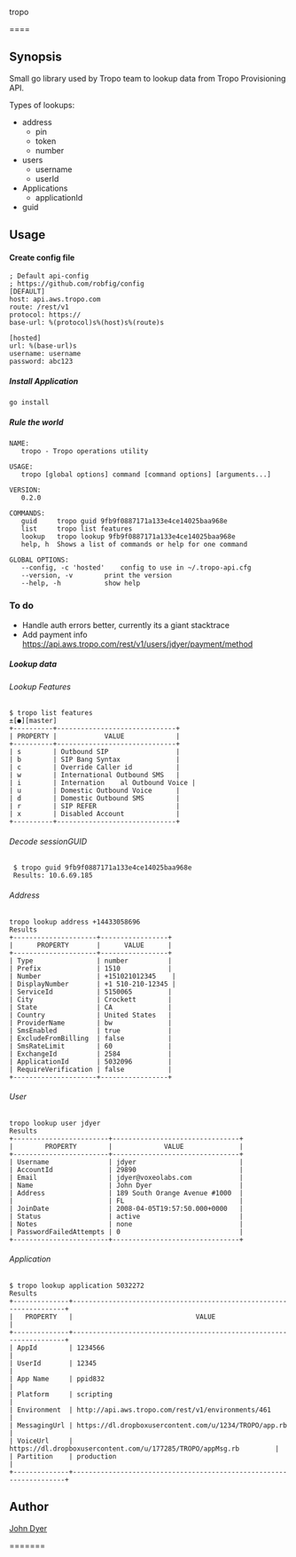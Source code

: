tropo

====

## Synopsis

Small go library used by Tropo team to lookup data from Tropo Provisioning API.

Types of lookups:

  * address
    * pin
    * token
    * number
  * users
    * username
    * userId
  * Applications
    * applicationId
  * guid

## Usage

#### Create config file

    ; Default api-config
    ; https://github.com/robfig/config
    [DEFAULT]
    host: api.aws.tropo.com
    route: /rest/v1
    protocol: https://
    base-url: %(protocol)s%(host)s%(route)s

    [hosted]
    url: %(base-url)s
    username: username
    password: abc123

##### Install Application

    go install

##### Rule the world

    NAME:
       tropo - Tropo operations utility

    USAGE:
       tropo [global options] command [command options] [arguments...]

    VERSION:
       0.2.0

    COMMANDS:
       guid     tropo guid 9fb9f0887171a133e4ce14025baa968e
       list     tropo list features
       lookup   tropo lookup 9fb9f0887171a133e4ce14025baa968e
       help, h  Shows a list of commands or help for one command

    GLOBAL OPTIONS:
       --config, -c 'hosted'    config to use in ~/.tropo-api.cfg
       --version, -v        print the version
       --help, -h           show help


### To do

* Handle auth errors better, currently its a giant stacktrace
* Add payment info https://api.aws.tropo.com/rest/v1/users/jdyer/payment/method
##### Lookup data


###### Lookup Features

    $ tropo list features                                                                                                                                                                                                                             ±[●][master]
    +----------+------------------------------+
    | PROPERTY |            VALUE             |
    +----------+------------------------------+
    | s        | Outbound SIP                 |
    | b        | SIP Bang Syntax              |
    | c        | Override Caller id           |
    | w        | International Outbound SMS   |
    | i        | Internation    al Outbound Voice |
    | u        | Domestic Outbound Voice      |
    | d        | Domestic Outbound SMS        |
    | r        | SIP REFER                    |
    | x        | Disabled Account             |
    +----------+------------------------------+

###### Decode sessionGUID

     $ tropo guid 9fb9f0887171a133e4ce14025baa968e
     Results: 10.6.69.185

###### Address

    tropo lookup address +14433058696
    Results
    +---------------------+-----------------+
    |      PROPERTY       |      VALUE      |
    +---------------------+-----------------+
    | Type                | number          |
    | Prefix              | 1510            |
    | Number              | +151021012345    |
    | DisplayNumber       | +1 510-210-12345 |
    | ServiceId           | 5150065         |
    | City                | Crockett        |
    | State               | CA              |
    | Country             | United States   |
    | ProviderName        | bw              |
    | SmsEnabled          | true            |
    | ExcludeFromBilling  | false           |
    | SmsRateLimit        | 60              |
    | ExchangeId          | 2584            |
    | ApplicationId       | 5032096         |
    | RequireVerification | false           |
    +---------------------+-----------------+

###### User

    tropo lookup user jdyer
    Results
    +------------------------+--------------------------------+
    |        PROPERTY        |             VALUE              |
    +------------------------+--------------------------------+
    | Username               | jdyer                          |
    | AccountId              | 29890                          |
    | Email                  | jdyer@voxeolabs.com            |
    | Name                   | John Dyer                      |
    | Address                | 189 South Orange Avenue #1000  |
    |                        | FL                             |
    | JoinDate               | 2008-04-05T19:57:50.000+0000   |
    | Status                 | active                         |
    | Notes                  | none                           |
    | PasswordFailedAttempts | 0                              |
    +------------------------+--------------------------------+

###### Application

    $ tropo lookup application 5032272
    Results
    +--------------+--------------------------------------------------------------------+
    |   PROPERTY   |                               VALUE                                |
    +--------------+--------------------------------------------------------------------+
    | AppId        | 1234566                                                            |
    | UserId       | 12345                                                              |
    | App Name     | ppid832                                                            |
    | Platform     | scripting                                                          |
    | Environment  | http://api.aws.tropo.com/rest/v1/environments/461                  |
    | MessagingUrl | https://dl.dropboxusercontent.com/u/1234/TROPO/app.rb              |
    | VoiceUrl     | https://dl.dropboxusercontent.com/u/177285/TROPO/appMsg.rb         |
    | Partition    | production                                                         |
    +--------------+--------------------------------------------------------------------+

## Author

[John Dyer]()

=======
